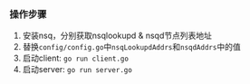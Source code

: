 ### 操作步骤
1. 安装nsq，分别获取nsqlookupd & nsqd节点列表地址
2. 替换```config/config.go```中```nsqLookupdAddrs```和```nsqdAddrs```中的值
3. 启动client: ```go run client.go```
4. 启动server: ```go run server.go```
